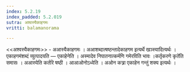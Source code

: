 ```yaml
---
index: 5.2.19
index_padded: 5.2.019
sutra: अश्वस्यैकाहगमः
vritti: balamanorama

---
```

<<अश्वस्यैकाहगमः>> - अआस्यैकाहगमः । अआशब्दात्षष्ठन्तादेकाहगम इत्यर्थे खञ्स्यादित्यर्थः ।एकाहगम॑शब्दं व्युत्पादयति — एकाहेनेति । अस्मादेव निपातनात्कर्मणि गमेरविति भावः ।कर्तृकरणे कृते॑ति समासः । अआस्येति कर्तरि षष्ठी । आआओनोऽध्वेति । अओन कत्र्रा एकाहेन गन्तुं शक्य इत्यर्थः । 